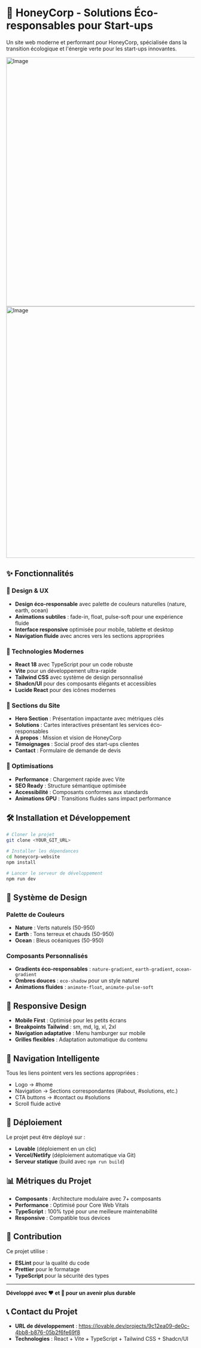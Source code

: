 
# 🍯 HoneyCorp - Solutions Éco-responsables pour Start-ups

Un site web moderne et performant pour HoneyCorp, spécialisée dans la transition écologique et l'énergie verte pour les start-ups innovantes.

<img width="664" alt="Image" src="https://github.com/user-attachments/assets/0d06930c-319b-4909-9f46-dc444cd46a13" />
<img width="670" alt="Image" src="https://github.com/user-attachments/assets/4fb49652-f1b2-4890-8b5f-d2b99993694f" />

## ✨ Fonctionnalités

### 🎨 Design & UX
- **Design éco-responsable** avec palette de couleurs naturelles (nature, earth, ocean)
- **Animations subtiles** : fade-in, float, pulse-soft pour une expérience fluide
- **Interface responsive** optimisée pour mobile, tablette et desktop
- **Navigation fluide** avec ancres vers les sections appropriées

### 🚀 Technologies Modernes
- **React 18** avec TypeScript pour un code robuste
- **Vite** pour un développement ultra-rapide
- **Tailwind CSS** avec système de design personnalisé
- **Shadcn/UI** pour des composants élégants et accessibles
- **Lucide React** pour des icônes modernes

### 🌱 Sections du Site
- **Hero Section** : Présentation impactante avec métriques clés
- **Solutions** : Cartes interactives présentant les services éco-responsables
- **À propos** : Mission et vision de HoneyCorp
- **Témoignages** : Social proof des start-ups clientes
- **Contact** : Formulaire de demande de devis

### 🎯 Optimisations
- **Performance** : Chargement rapide avec Vite
- **SEO Ready** : Structure sémantique optimisée
- **Accessibilité** : Composants conformes aux standards
- **Animations GPU** : Transitions fluides sans impact performance

## 🛠️ Installation et Développement

```bash
# Cloner le projet
git clone <YOUR_GIT_URL>

# Installer les dépendances
cd honeycorp-website
npm install

# Lancer le serveur de développement
npm run dev
```

## 🎨 Système de Design

### Palette de Couleurs
- **Nature** : Verts naturels (50-950)
- **Earth** : Tons terreux et chauds (50-950)
- **Ocean** : Bleus océaniques (50-950)

### Composants Personnalisés
- **Gradients éco-responsables** : `nature-gradient`, `earth-gradient`, `ocean-gradient`
- **Ombres douces** : `eco-shadow` pour un style naturel
- **Animations fluides** : `animate-float`, `animate-pulse-soft`

## 📱 Responsive Design

- **Mobile First** : Optimisé pour les petits écrans
- **Breakpoints Tailwind** : sm, md, lg, xl, 2xl
- **Navigation adaptative** : Menu hamburger sur mobile
- **Grilles flexibles** : Adaptation automatique du contenu

## 🔗 Navigation Intelligente

Tous les liens pointent vers les sections appropriées :
- Logo → #home
- Navigation → Sections correspondantes (#about, #solutions, etc.)
- CTA buttons → #contact ou #solutions
- Scroll fluide activé

## 🚀 Déploiement

Le projet peut être déployé sur :
- **Lovable** (déploiement en un clic)
- **Vercel/Netlify** (déploiement automatique via Git)
- **Serveur statique** (build avec `npm run build`)

## 📊 Métriques du Projet

- **Composants** : Architecture modulaire avec 7+ composants
- **Performance** : Optimisé pour Core Web Vitals
- **TypeScript** : 100% typé pour une meilleure maintenabilité
- **Responsive** : Compatible tous devices

## 🤝 Contribution

Ce projet utilise :
- **ESLint** pour la qualité du code
- **Prettier** pour le formatage
- **TypeScript** pour la sécurité des types

---

**Développé avec ❤️ et 🌱 pour un avenir plus durable**

## 📞 Contact du Projet

- **URL de développement** : https://lovable.dev/projects/9c12ea09-de0c-4bb8-b876-05b2f6fe69f8
- **Technologies** : React + Vite + TypeScript + Tailwind CSS + Shadcn/UI
